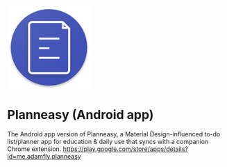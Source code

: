 ![Alt text](https://raw.githubusercontent.com/AdamFlyMe/PlanneasyAndroid/master/app/src/main/res/mipmap-xxxhdpi/ic_launcher_round.png "Planneasy")
# Planneasy (Android app)
The Android app version of Planneasy, a Material Design-influenced to-do list/planner app for education & daily use that syncs with a companion Chrome extension.
https://play.google.com/store/apps/details?id=me.adamfly.planneasy

